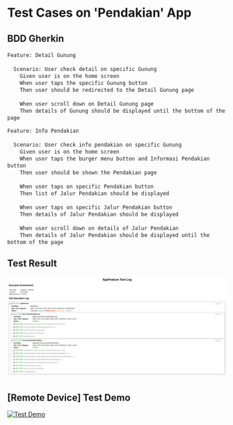 # Test Cases on 'Pendakian' App

## BDD Gherkin

```gherkin
Feature: Detail Gunung

  Scenario: User check detail on specific Gunung
    Given user is on the home screen
    When user taps the specific Gunung button
    Then user should be redirected to the Detail Gunung page

    When user scroll down on Detail Gunung page
    Then details of Gunung should be displayed until the bottom of the page
```

```gherkin
Feature: Info Pendakian

  Scenario: User check info pendakian on specific Gunung
    Given user is on the home screen
    When user taps the burger menu button and Informasi Pendakian button
    Then user should be shown the Pendakian page

    When user taps on specific Pendakian button
    Then list of Jalur Pendakian should be displayed

    When user taps on specific Jalur Pendakian button
    Then details of Jalur Pendakian should be displayed

    When user scroll down on details of Jalur Pendakian
    Then details of Jalur Pendakian should be displayed until the bottom of the page
```

## Test Result

![Test Result](test-result.png)

## [Remote Device] Test Demo

[![Test Demo](https://img.youtube.com/vi/7NujAfctBWc/maxresdefault.jpg)](https://www.youtube.com/embed/7NujAfctBWc)
